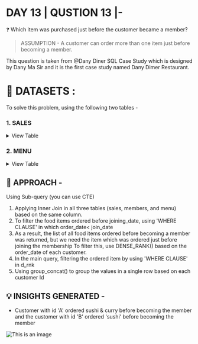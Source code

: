 
# DAY 13 | QUSTION 13 |-
❓ Which item was purchased just before the customer became a member?
> ASSUMPTION - A customer can order more than one item just before becoming a member.

 This question is taken from @Dany Diner SQL Case Study which is designed by Dany Ma Sir and it is the first case study named Dany Dimer Restaurant.

 # **:file_folder: DATASETS :**
 To solve this problem, using the following two tables -
   ### **1. SALES**

 <details><summary>
 View Table
 </summary>
The sales table captures all customer_id level purchases with an corresponding order_date and product_id information for when and what menu items were ordered.

 | customer_id  | order_date | product_id |
 | -----------  | ---------- | ---------- |
 | A	          | 2021-01-01 | 1 |
 | A	          | 2021-01-01 | 2 |
 | A	          | 2021-01-07 | 2 |
 | A	          | 2021-01-10 | 3 |
 | A	          | 2021-01-11 | 3 |
 | A	          | 2021-01-11 | 3 |
 | B	          | 2021-01-01 | 2 |
 | B	          | 2021-01-02 | 2 |
 | B	          | 2021-01-04 | 1 |
 | B          	| 2021-01-11 | 1 |
 | B	          | 2021-01-16 | 3 |
 | B	          | 2021-02-01 | 3 |
 | C	          | 2021-01-01 | 3 |
 | C	          | 2021-01-01 | 3 |
 | C          	| 2021-01-07 | 3 |

 </details>
 
 ### **2. MENU**

 <details><summary>
 View Table
 </summary>
 The final members table captures the product i.e., dises information like product_id, dishes name, their price
 
 | product_id  | product_name | price |
 | ----------  | ------------ | ----- |
 | 1	        | sushi | 10|
 | 2	        | curry | 15 |
 | 3	        | ramen | 12 |

 </details>

## 🎯 APPROACH -
Using Sub-query (you can use CTE)
1. Applying Inner Join in all three tables (sales, members, and menu) based on the same column.
2.  To filter the food items ordered before joining_date, using 'WHERE CLAUSE' in which order_date< join_date
3. As a result, the list of all food items ordered before becoming a member was returned, but we need the item which was ordered just before joining the membership
   To filter this, use DENSE_RANK() based on the order_date of each customer.
4. In the main query, filtering the ordered item by using 'WHERE CLAUSE' in d_rnk
5. Using group_concat() to group the values in a single row based on each customer Id

## 💡 INSIGHTS GENERATED -
- Customer with id 'A' ordered sushi & curry before becoming the member and the customer with id 'B' ordered 'sushi' before becoming the member

 ![This is an image](https://github.com/Sankriti09/30-DAYS-SQL-QUESTION-SERIES/assets/77229345/90f8b0db-e3a3-4df7-881b-44bd9eb8f99a)



